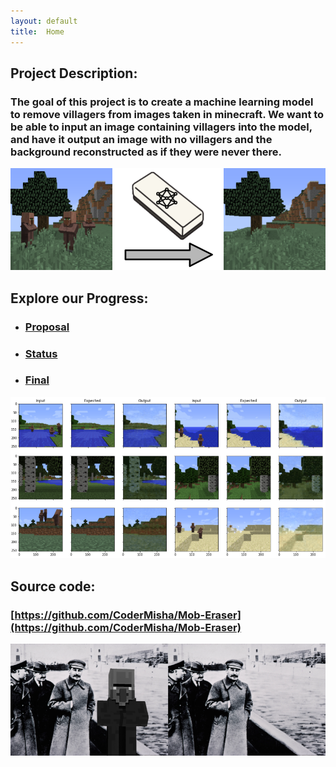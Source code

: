 ```yaml
---
layout: default
title:  Home
---
```

## Project Description:
### The goal of this project is to create a machine learning model to remove villagers from images taken in minecraft. We want to be able to input an image containing villagers into the model, and have it output an image with no villagers and the background reconstructed as if they were never there.

![Villager Eraser Before After](assets/before_after_eraser.png)

## Explore our Progress:
- ### [Proposal](proposal.html)
- ### [Status](status.html)
- ### [Final](final.html)

![Sample_Images](assets/SampleCAE18.PNG)

## Source code:
### [https://github.com/CoderMisha/Mob-Eraser](https://github.com/CoderMisha/Mob-Eraser)

![villager_history](assets/villager_history.png)



